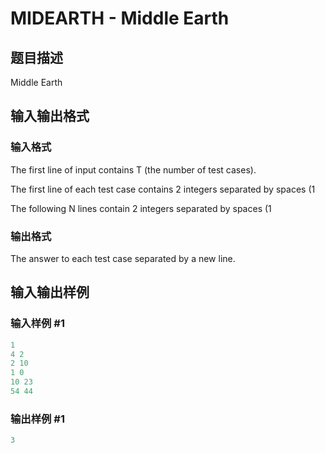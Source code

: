 # MIDEARTH - Middle Earth

## 题目描述

Middle Earth

## 输入输出格式

### 输入格式

The first line of input contains T (the number of test cases).

The first line of each test case contains 2 integers separated by spaces (1

The following N lines contain 2 integers separated by spaces (1

### 输出格式

The answer to each test case separated by a new line.

## 输入输出样例

### 输入样例 #1

```cpp
1 
4 2 
2 10 
1 0 
10 23 
54 44
```


### 输出样例 #1

```cpp
3
```


